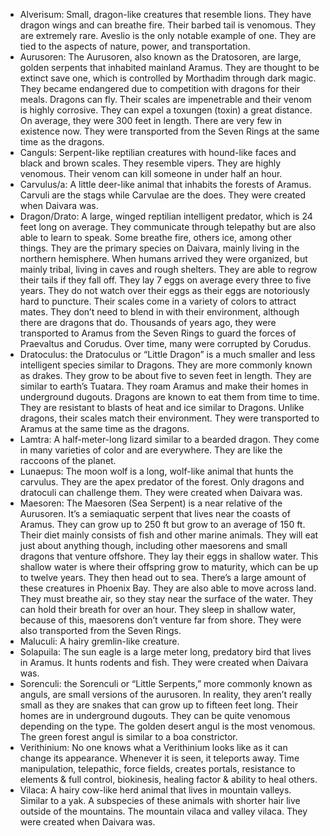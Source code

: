- Alverisum: Small, dragon-like creatures that resemble lions. They have dragon wings and can breathe fire. Their barbed tail is venomous. They are extremely rare. Aveslio is the only notable example of one. They are tied to the aspects of nature, power, and transportation.
- Aurusoren: The Aurusoren, also known as the Dratosoren, are large, golden serpents that inhabited mainland Aramus. They are thought to be extinct save one, which is controlled by Morthadim through dark magic. They became endangered due to competition with dragons for their meals. Dragons can fly. Their scales are impenetrable and their venom is highly corrosive. They can expel a toxungen (toxin) a great distance. On average, they were 300 feet in length. There are very few in existence now. They were transported from the Seven Rings at the same time as the dragons.
- Canguls: Serpent-like reptilian creatures with hound-like faces and black and brown scales. They resemble vipers. They are highly venomous. Their venom can kill someone in under half an hour.
- Carvulus/a: A little deer-like animal that inhabits the forests of Aramus. Carvuli are the stags while Carvulae are the does. They were created when Daivara was.
- Dragon/Drato: A large, winged reptilian intelligent predator, which is 24 feet long on average. They communicate through telepathy but are also able to learn to speak. Some breathe fire, others ice, among other things. They are the primary species on Daivara, mainly living in the northern hemisphere. When humans arrived they were organized, but mainly tribal, living in caves and rough shelters. They are able to regrow their tails if they fall off. They lay 7 eggs on average every three to five years. They do not watch over their eggs as their eggs are notoriously hard to puncture. Their scales come in a variety of colors to attract mates. They don’t need to blend in with their environment, although there are dragons that do. Thousands of years ago, they were transported to Aramus from the Seven Rings to guard the forces of Praevaltus and Corudus. Over time, many were corrupted by Corudus.
- Dratoculus: the Dratoculus or “Little Dragon” is a much smaller and less intelligent species similar to Dragons. They are more commonly known as drakes. They grow to be about five to seven feet in length. They are similar to earth’s Tuatara. They roam Aramus and make their homes in underground dugouts. Dragons are known to eat them from time to time. They are resistant to blasts of heat and ice similar to Dragons. Unlike dragons, their scales match their environment. They were transported to Aramus at the same time as the dragons.
- Lamtra: A half-meter-long lizard similar to a bearded dragon. They come in many varieties of color and are everywhere. They are like the raccoons of the planet.
- Lunaepus: The moon wolf is a long, wolf-like animal that hunts the carvulus. They are the apex predator of the forest. Only dragons and dratoculi can challenge them. They were created when Daivara was.
- Maesoren: The Maesoren (Sea Serpent) is a near relative of the Aurusoren. It’s a semiaquatic serpent that lives near the coasts of Aramus. They can grow up to 250 ft but grow to an average of 150 ft. Their diet mainly consists of fish and other marine animals. They will eat just about anything though, including other maesorens and small dragons that venture offshore. They lay their eggs in shallow water. This shallow water is where their offspring grow to maturity, which can be up to twelve years. They then head out to sea. There’s a large amount of these creatures in Phoenix Bay. They are also able to move across land. They must breathe air, so they stay near the surface of the water. They can hold their breath for over an hour. They sleep in shallow water, because of this, maesorens don’t venture far from shore. They were also transported from the Seven Rings.
- Maluculi: A hairy gremlin-like creature.
- Solapuila: The sun eagle is a large meter long, predatory bird that lives in Aramus. It hunts rodents and fish. They were created when Daivara was.
- Sorenculi: the Sorenculi or “Little Serpents,” more commonly known as anguls, are small versions of the aurusoren. In reality, they aren’t really small as they are snakes that can grow up to fifteen feet long. Their homes are in underground dugouts. They can be quite venomous depending on the type. The golden desert angul is the most venomous. The green forest angul is similar to a boa constrictor.
- Verithinium: No one knows what a Verithinium looks like as it can change its appearance. Whenever it is seen, it teleports away. Time manipulation, telepathic, force fields, creates portals, resistance to elements & full control, biokinesis, healing factor & ability to heal others.
- Vilaca: A hairy cow-like herd animal that lives in mountain valleys. Similar to a yak. A subspecies of these animals with shorter hair live outside of the mountains. The mountain vilaca and valley vilaca. They were created when Daivara was.